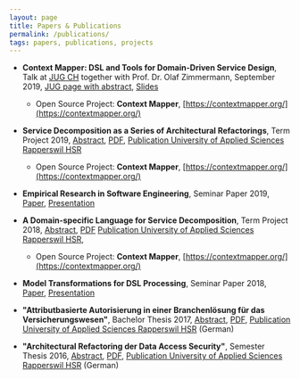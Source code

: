 ```yaml
---
layout: page
title: Papers & Publications
permalink: /publications/
tags: papers, publications, projects
---
```


 * **Context Mapper: DSL and Tools for Domain-Driven Service Design**, Talk at [JUG CH](https://www.jug.ch/) together with Prof. Dr. Olaf Zimmermann, September 2019, 
   [JUG page with abstract](https://www.jug.ch/html/events/2019/context_mapper.html),
   [Slides](https://www.jug.ch/events/slides/190910_ContextMapperDDD_Slides.pdf)
   * Open Source Project: **Context Mapper**, [https://contextmapper.org/](https://contextmapper.org/)
   
 * **Service Decomposition as a Series of Architectural Refactorings**, Term Project 2019, 
   [Abstract](https://github.com/stefan-ka/papers-and-publications/raw/master/service-decomposition-as-a-series-of-architectural-refactorings/FS19-MSE-Stefan-Kapferer-Service-Decomposition-Architectural-Refactorings-Abstract.pdf),
   [PDF](https://github.com/stefan-ka/papers-and-publications/raw/master/service-decomposition-as-a-series-of-architectural-refactorings/FS19-MSE-Stefan-Kapferer-Service-Decomposition-Architectural-Refactorings.pdf), 
   [Publication University of Applied Sciences Rapperswil HSR](https://eprints.hsr.ch/784/)
   * Open Source Project: **Context Mapper**, [https://contextmapper.org/](https://contextmapper.org/)

 * **Empirical Research in Software Engineering**,
   Seminar Paper 2019,
   [Paper](https://github.com/stefan-ka/papers-and-publications/raw/master/empirical-research-in-software-engineering/FS19_SKapferer_Empirical-Research-in-Software-Engineering-Paper.pdf), 
   [Presentation](https://github.com/stefan-ka/papers-and-publications/raw/master/empirical-research-in-software-engineering/FS19_SKapferer_Empirical-Research-in-Software-Engineering-Presentation.pdf)

 * **A Domain-specific Language for Service Decomposition**, Term Project 2018, 
   [Abstract](https://github.com/stefan-ka/papers-and-publications/raw/master/a-dsl-for-service-decomposition/HS18-MSE-Stefan-Kapferer-A-DSL-for-Service-Decomposition-Abstract.pdf),
   [PDF](https://github.com/stefan-ka/papers-and-publications/raw/master/a-dsl-for-service-decomposition/HS18-MSE-Stefan-Kapferer-A-DSL-for-Service-Decomposition.pdf)
   [Publication University of Applied Sciences Rapperswil HSR](https://eprints.hsr.ch/722/), 
   * Open Source Project: **Context Mapper**, [https://contextmapper.org/](https://contextmapper.org/)

 * **Model Transformations for DSL Processing**,
   Seminar Paper 2018,
   [Paper](https://stefan.kapferer.ch/model-transformations-for-dsl-processing), 
   [Presentation](https://github.com/stefan-ka/papers-and-publications/raw/master/model-transformations-for-dsl-processing/HS18_SKapferer_Model-Transformations-for-DSL-Processing-Presentation.pdf)
 
 * **"Attributbasierte Autorisierung in einer Branchenlösung für das Versicherungswesen"**, 
   Bachelor Thesis 2017, 
   [Abstract](https://github.com/stefan-ka/papers-and-publications/raw/master/attribute-based-access-control-in-a-standard-software-for-the-insurance-sector/17_BA_Jost-Kapferer_Abstract.pdf),
   [PDF](https://github.com/stefan-ka/papers-and-publications/raw/master/attribute-based-access-control-in-a-standard-software-for-the-insurance-sector/FS2017-BA-EP-Jost-Kapferer-Attributbasierte-Autorisierung-in-einer-Branchenloesung-fuer-das-Versicherungswesen.pdf), 
   [Publication University of Applied Sciences Rapperswil HSR](https://eprints.hsr.ch/602/) (German)
 
 * **"Architectural Refactoring der Data Access Security"**, 
   Semester Thesis 2016, 
   [Abstract](https://github.com/stefan-ka/papers-and-publications/raw/master/architectural-refactoring-of-data-access-security/2_I_SA_S.Kapferer_H_2016.pdf),
   [PDF](https://github.com/stefan-ka/papers-and-publications/raw/master/architectural-refactoring-of-data-access-security/HS16-SA-EP-Kapferer-ArchitecturalRefactoringDataAccessSecurity.pdf), 
   [Publication University of Applied Sciences Rapperswil HSR](https://eprints.hsr.ch/564/) (German)
